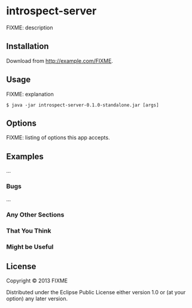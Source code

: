 # introspect-server

FIXME: description

## Installation

Download from http://example.com/FIXME.

## Usage

FIXME: explanation

    $ java -jar introspect-server-0.1.0-standalone.jar [args]

## Options

FIXME: listing of options this app accepts.

## Examples

...

### Bugs

...

### Any Other Sections
### That You Think
### Might be Useful

## License

Copyright © 2013 FIXME

Distributed under the Eclipse Public License either version 1.0 or (at
your option) any later version.
